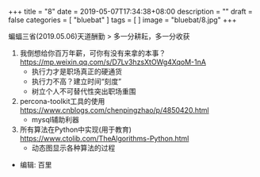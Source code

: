 +++
title = "8"
date = 2019-05-07T17:34:38+08:00
description = ""
draft = false
categories = [
    "bluebat"
]
tags = [
]
image = "bluebat/8.jpg"
+++

蝙蝠三省(2019.05.06)天道酬勤
&gt; 多一分耕耘，多一分收获

1. 我倒想给你百万年薪，可你有没有来拿的本事？https://mp.weixin.qq.com/s/D7Lv3hzsXtOWg4XqoM-1nA
    - 执行力才是职场真正的硬通货
    - 执行力不高？建立时间“刻度”
    - 树立个人不可替代性突出职场重围
2. percona-toolkit工具的使用 https://www.cnblogs.com/chenpingzhao/p/4850420.html
    - mysql辅助利器
3. 所有算法在Python中实现(用于教育) https://www.ctolib.com/TheAlgorithms-Python.html
    - 动态图显示各种算法的过程

- 编辑: 百里